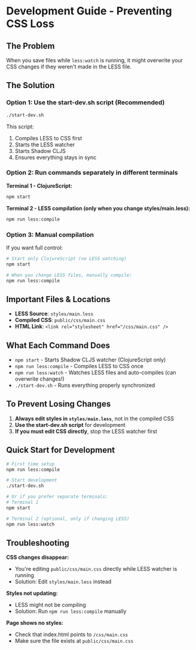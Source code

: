 # Development Guide - Preventing CSS Loss

## The Problem
When you save files while `less:watch` is running, it might overwrite your CSS changes if they weren't made in the LESS file.

## The Solution

### Option 1: Use the start-dev.sh script (Recommended)
```bash
./start-dev.sh
```
This script:
1. Compiles LESS to CSS first
2. Starts the LESS watcher
3. Starts Shadow CLJS
4. Ensures everything stays in sync

### Option 2: Run commands separately in different terminals

**Terminal 1 - ClojureScript:**
```bash
npm start
```

**Terminal 2 - LESS compilation (only when you change styles/main.less):**
```bash
npm run less:compile
```

### Option 3: Manual compilation
If you want full control:
```bash
# Start only ClojureScript (no LESS watching)
npm start

# When you change LESS files, manually compile:
npm run less:compile
```

## Important Files & Locations

- **LESS Source**: `styles/main.less`
- **Compiled CSS**: `public/css/main.css`
- **HTML Link**: `<link rel="stylesheet" href="/css/main.css" />`

## What Each Command Does

- `npm start` - Starts Shadow CLJS watcher (ClojureScript only)
- `npm run less:compile` - Compiles LESS to CSS once
- `npm run less:watch` - Watches LESS files and auto-compiles (can overwrite changes!)
- `./start-dev.sh` - Runs everything properly synchronized

## To Prevent Losing Changes

1. **Always edit styles in `styles/main.less`**, not in the compiled CSS
2. **Use the start-dev.sh script** for development
3. **If you must edit CSS directly**, stop the LESS watcher first

## Quick Start for Development

```bash
# First time setup
npm run less:compile

# Start development
./start-dev.sh

# Or if you prefer separate terminals:
# Terminal 1
npm start

# Terminal 2 (optional, only if changing LESS)
npm run less:watch
```

## Troubleshooting

**CSS changes disappear:**
- You're editing `public/css/main.css` directly while LESS watcher is running
- Solution: Edit `styles/main.less` instead

**Styles not updating:**
- LESS might not be compiling
- Solution: Run `npm run less:compile` manually

**Page shows no styles:**
- Check that index.html points to `/css/main.css`
- Make sure the file exists at `public/css/main.css`